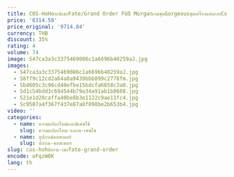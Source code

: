 ```yaml
---
title: COS-HoHoอะนิเมะFate/Grand Order FGO MorganเกมชุดGorgeousชุดเครื่องแต่งกายCosplayฮาโลวีนบทบาทเล่นชุด
price: '6314.58'
price_original: '9714.84'
currency: THB
discount: 35%
rating: 4
volume: 74
image: S47ca3a3c3375469086c1a6696b40259aJ.jpg
images:
  - S47ca3a3c3375469086c1a6696b40259aJ.jpg
  - S8ff9c12cd2a64a8a9439bbb899c2778fm.jpg
  - Sb4605c3c96cd40efbe15bdcfa6658c3a8.jpg
  - Sd1c54bdd3c694544b79a34a91ab1b8688.jpg
  - S21e1d28caffa40be8b3e1122c9ae11fc4.jpg
  - Sc9507a4f367f437e87a8f898be2b653b4.jpg
video: ''
categories:
  - name: ความแปลกใหม่และพิเศษใช้
    slug: ความแปลกใหม-และพ-เศษใช
  - name: อุปกรณ์คอสเพลย์
    slug: ปกรณ-คอสเพลย
slug: cos-hohoอะน-เมะfate-grand-order
encode: oFqzW8K
lang: th
---
```

  